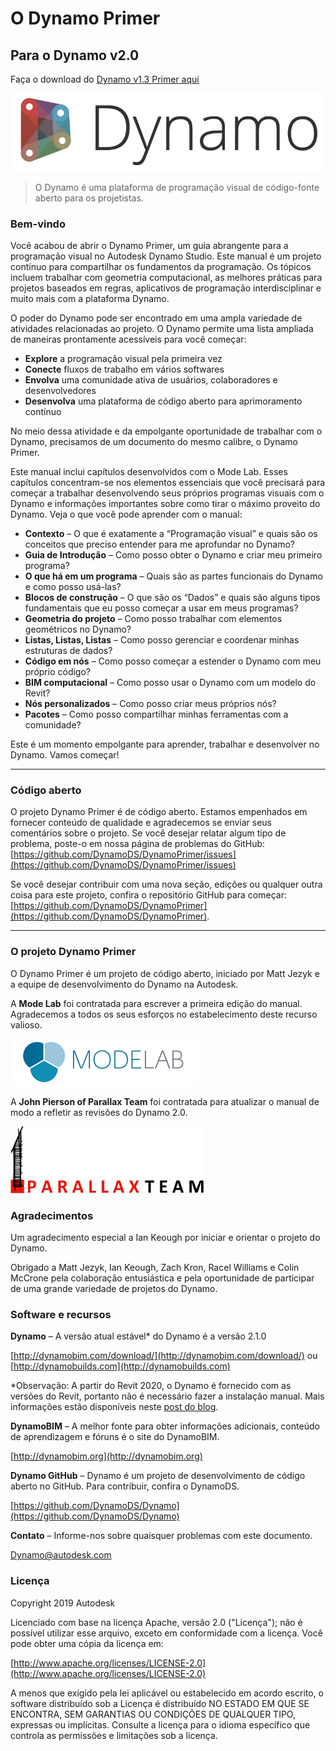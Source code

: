 

# O Dynamo Primer

## Para o Dynamo v2.0

Faça o download do [Dynamo v1.3 Primer aqui](http://primer.dynamobim.org/en/Appendix/DynamoPrimer-Print1_3.pdf)

![Logotipo do Dynamo](images/dynamo_logo_dark-trim.jpg)

> O Dynamo é uma plataforma de programação visual de código-fonte aberto para os projetistas.

### Bem-vindo

Você acabou de abrir o Dynamo Primer, um guia abrangente para a programação visual no Autodesk Dynamo Studio. Este manual é um projeto contínuo para compartilhar os fundamentos da programação. Os tópicos incluem trabalhar com geometria computacional, as melhores práticas para projetos baseados em regras, aplicativos de programação interdisciplinar e muito mais com a plataforma Dynamo.

O poder do Dynamo pode ser encontrado em uma ampla variedade de atividades relacionadas ao projeto. O Dynamo permite uma lista ampliada de maneiras prontamente acessíveis para você começar:

* **Explore** a programação visual pela primeira vez
* **Conecte** fluxos de trabalho em vários softwares
* **Envolva** uma comunidade ativa de usuários, colaboradores e desenvolvedores
* **Desenvolva** uma plataforma de código aberto para aprimoramento contínuo

No meio dessa atividade e da empolgante oportunidade de trabalhar com o Dynamo, precisamos de um documento do mesmo calibre, o Dynamo Primer.

Este manual inclui capítulos desenvolvidos com o Mode Lab. Esses capítulos concentram-se nos elementos essenciais que você precisará para começar a trabalhar desenvolvendo seus próprios programas visuais com o Dynamo e informações importantes sobre como tirar o máximo proveito do Dynamo. Veja o que você pode aprender com o manual:

* **Contexto** – O que é exatamente a “Programação visual” e quais são os conceitos que preciso entender para me aprofundar no Dynamo?
* **Guia de Introdução** – Como posso obter o Dynamo e criar meu primeiro programa?
* **O que há em um programa** – Quais são as partes funcionais do Dynamo e como posso usá-las?
* **Blocos de construção** – O que são os “Dados” e quais são alguns tipos fundamentais que eu posso começar a usar em meus programas?
* **Geometria do projeto** – Como posso trabalhar com elementos geométricos no Dynamo?
* **Listas, Listas, Listas** – Como posso gerenciar e coordenar minhas estruturas de dados?
* **Código em nós** – Como posso começar a estender o Dynamo com meu próprio código?
* **BIM computacional** – Como posso usar o Dynamo com um modelo do Revit?
* **Nós personalizados** – Como posso criar meus próprios nós?
* **Pacotes** – Como posso compartilhar minhas ferramentas com a comunidade?

Este é um momento empolgante para aprender, trabalhar e desenvolver no Dynamo. Vamos começar!

---

### Código aberto

O projeto Dynamo Primer é de código aberto. Estamos empenhados em fornecer conteúdo de qualidade e agradecemos se enviar seus comentários sobre o projeto. Se você desejar relatar algum tipo de problema, poste-o em nossa página de problemas do GitHub: [https://github.com/DynamoDS/DynamoPrimer/issues](https://github.com/DynamoDS/DynamoPrimer/issues)

Se você desejar contribuir com uma nova seção, edições ou qualquer outra coisa para este projeto, confira o repositório GitHub para começar: [https://github.com/DynamoDS/DynamoPrimer](https://github.com/DynamoDS/DynamoPrimer).

---

### O projeto Dynamo Primer

O Dynamo Primer é um projeto de código aberto, iniciado por Matt Jezyk e a equipe de desenvolvimento do Dynamo na Autodesk.

A **Mode Lab** foi contratada para escrever a primeira edição do manual. Agradecemos a todos os seus esforços no estabelecimento deste recurso valioso.

[![](images/MODELAB_Logo.png)](http://modelab.is)

A **John Pierson of Parallax Team** foi contratada para atualizar o manual de modo a refletir as revisões do Dynamo 2.0.

[![](images/PRLX_Logo.jpg)](http://www.parallaxteam.com/)

### Agradecimentos

Um agradecimento especial a Ian Keough por iniciar e orientar o projeto do Dynamo.

Obrigado a Matt Jezyk, Ian Keough, Zach Kron, Racel Williams e Colin McCrone pela colaboração entusiástica e pela oportunidade de participar de uma grande variedade de projetos do Dynamo.

### Software e recursos

**Dynamo** – A versão atual estável* do Dynamo é a versão 2.1.0

[http://dynamobim.com/download/](http://dynamobim.com/download/) ou [http://dynamobuilds.com](http://dynamobuilds.com)

*Observação: A partir do Revit 2020, o Dynamo é fornecido com as versões do Revit, portanto não é necessário fazer a instalação manual. Mais informações estão disponíveis neste [post do blog](https://dynamobim.org/dynamo-core-2-1-release/).

**DynamoBIM** – A melhor fonte para obter informações adicionais, conteúdo de aprendizagem e fóruns é o site do DynamoBIM.

[http://dynamobim.org](http://dynamobim.org)

**Dynamo GitHub** – Dynamo é um projeto de desenvolvimento de código aberto no GitHub. Para contribuir, confira o DynamoDS.

[https://github.com/DynamoDS/Dynamo](https://github.com/DynamoDS/Dynamo)

**Contato** – Informe-nos sobre quaisquer problemas com este documento.

Dynamo@autodesk.com

### Licença

Copyright 2019 Autodesk

Licenciado com base na licença Apache, versão 2.0 ("Licença"); não é possível utilizar esse arquivo, exceto em conformidade com a licença. Você pode obter uma cópia da licença em:

[http://www.apache.org/licenses/LICENSE-2.0](http://www.apache.org/licenses/LICENSE-2.0)

A menos que exigido pela lei aplicável ou estabelecido em acordo escrito, o software distribuído sob a Licença é distribuído NO ESTADO EM QUE SE ENCONTRA, SEM GARANTIAS OU CONDIÇÕES DE QUALQUER TIPO, expressas ou implícitas. Consulte a licença para o idioma específico que controla as permissões e limitações sob a licença.

